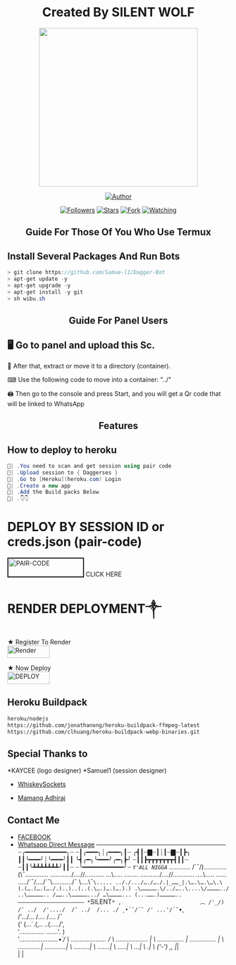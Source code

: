 <h1 align="center"> Created By SILENT WOLF </h1>

<p align="center">
<img src="https://telegra.ph/file/1ec8079ebbfc42d6b5294.jpg" width="360" height="360"/>
</p>

<p align="center">
<a href="https://wa.me//2348168855791"><img title="Author" src="https://img.shields.io/badge/Dagger-Bot?style=for-the-badge&logo=whatsapp"></a>
<p/>
<p align="center">
<a href="https://github.com/Silent042?tab=followers"><img title="Followers" src="https://img.shields.io/github/followers/zetsubococaebom?label=Followers&style=social"></a>
<a href="https://github.com/Silent042/DEMON-KILLER-V2"><img title="Stars" src="https://img.shields.io/github/stars/Samue-l1/Dagger-Bot?&style=social"></a>
<a href="https://github.com/Silent042/DEMON-KILLER-V2/network/members"><img title="Fork" src="https://img.shields.io/github/forks/zetsubococaebom/Zetsubo-Md?style=social"></a>
<a href="https://github.com/Silent042/DEMON-KILLER-V2/watchers"><img title="Watching" src="https://img.shields.io/github/watchers/zetsubococaebom/Zetsubo-Md?label=Watching&style=social"></a>
</p>
</a>
</p>  
<h2 align="center">Guide For Those Of You Who Use Termux</h2>

## Install Several Packages And Run Bots

```csharp
> git clone https://github.com/Samue-l1/Dagger-Bot
> apt-get update -y
> apt-get upgrade -y
> apt-get install -y git
> sh wibu.sh
````

<h2 align="center">Guide For Panel Users</h2>

## 🖥 Go to panel and upload this Sc.

 📝 After that, extract or move it to a directory (container).

 ⌨ Use the following code to move into a container: "../"

 🖨 Then go to the console and press Start, and you will get a Qr code that will be linked to WhatsApp

<h2 align="center">Features</h2>

## How to deploy to heroku

```csharp
🦠| .You need to scan and get session using pair code
🦠| .Upload session to { Daggerses }
🦠| .Go to [Heroku](heroku.com) Login 
🦠| .Create a new app
🦠| .Add the Build packs Below 
🦠| .👇👇
```

# DEPLOY BY SESSION ID or creds.json (pair-code)


<a href="https://replit.com/@okoyee2004/Classic-Pairing-12#main.sh"><img src="https://i.ibb.co/5BGSVZw/pair-code-btn-zusyco.png" alt="PAIR-CODE" border="2" width="170" height="41" ></a> CLICK HERE 


# RENDER DEPLOYMENT༒

★ Register To Render 
    <br>
<a href='https://dashboard.render.com/register' target="_blank"><img alt='Render' src='https://img.shields.io/badge/CREATE-h?color=black&style=for-the-badge&logo=render' width="96.35" height="28"/></a></p>

★ Now Deploy
    <br>
<a href='https://dashboard.render.com/select-repo?type=web' target="_blank"><img alt='DEPLOY' src='https://img.shields.io/badge/DEPLOY -h?color=black&style=for-the-badge&logo=render' width="96.35" height="28"/></a></p>
## Heroku Buildpack
```bash
heroku/nodejs
https://github.com/jonathanong/heroku-buildpack-ffmpeg-latest
https://github.com/clhuang/heroku-buildpack-webp-binaries.git
```





## Special Thanks to
*KAYCEE (logo designer)
*Samuel1 (session designer)

* [WhiskeySockets](https://github.com/WhiskeySockets)

* [Mamang Adhiraj](https://github.com/adiwajshing)


## Contact Me
  
* [FACEBOOK](https://www.facebook.com/profile.php?id=100089667022538)
* [Whatsapp Direct Message](https://Wa.me/2348168855791?text=Boss%20SILENTＳ%20my%20name%20is___%20and%20I've%20saved%20your%20contact%20you%20should%20please%20save%20mine%20too%20%20✅)
—————————————————————
┈╭━━━━━━━━━━━╮┈ ┈┃╭━━━╮┊╭━━━╮┃┈ ╭┫┃┈▇┈┃┊┃┈▇┈┃┣╮ ┃┃╰━━━╯┊╰━━━╯┃┃ ╰┫╭━╮╰━━━╯╭━╮┣╯ ┈┃┃┣┳┳┳┳┳┳┳┫┃┃┈ ┈┃┃╰┻┻┻┻┻┻┻╯┃┃┈ ┈╰━━━━━━━━━━━╯┈
*`Y'ALL NIGGA`*
.……..… /´¯/)………....(\¯\.............
……….../….//……….. …\\….\. ........
………../….//………… ….\\….\. ......
…../´¯/…./´¯\………../¯ \….\¯`\.....
.././.../…./…./.|_……_|.\….\….\…\.\
(.(….(….(…./.)..)..(..(.\….)….)….).)
.\…………….\/../…..\....\/…………../
..\…………….. /……..\…………….../
…\…………... (...…….)……………..
—————————————————————
      *`SILENT`*
  ,                         ︵
                        /'_/) 
                      /¯ ../ 
                    /'..../ 
                  /¯ ../ 
                /... ./
   ¸•´¯/´¯ /' ...'/´¯`•¸  
 /'.../... /.... /.... /¯\
('  (...´.(,.. ..(...../',    \
 \'.............. .......\'.    )      
   \'....................._.•´/
     \ ....................  /
       \ .................. |
         \  ............... |
           \............... |
             \ .............|
               \............|
                 \ .........|
                   \ .......|
                     \ .....|
                       \ ...|
                         \ .|
                           \\
                              \('-') 
   ,,                            |_|\
                                 | |
